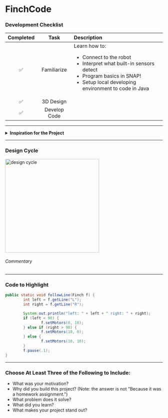 # FinchCode

### Development Checklist

| Completed | Task         | Description |
|:---------:| :-----------:|:------------|
|    ✅     | Familiarize  | Learn how to: <ul><li>Connect to the robot</li><li>Interpret what built-in sensors detect</li><li>Program basics in SNAP!</li><li>Setup local developing environment to code in Java</li></ul>|
|    ✅     | 3D Design    |             |
|    ✅️   | Develop Code |             |

---

<details>
<summary><strong>Inspiration for the Project</strong></summary>

I initially wanted to design a robot that would be able to move depending on the keys pr3ssed on the keyboard. However as it went on. I had used user input and decided to stick with it. Whenever the robot is about to hit something it would move towards another way. Thus far the code won't randomized which direction the Finch would go, and currently it will go towards north always. So basically it's just a Northward GPS for now.
</details>

---

### Design Cycle
<img src="design_cycle.png" alt="design cycle" width="300" height="300">

###### Commentary

---

### Code to Highlight
```java
public static void followLine(Finch f) {
        int left = f.getLine("L");
        int right = f.getLine("R");

        System.out.println("left: " + left + " right: " + right);
        if (left < 90) {
                f.setMotors(0, 10);
        } else if (right > 90) {
                f.setMotors(10, 0);
        } else {
                f.setMotors(10, 10);
        }
        f.pause(.1);
}
```

---

### Choose At Least Three of the Following to Include:
- What was your motivation?
- Why did you build this project? (Note: the answer is not "Because it was a homework assignment.")
- What problem does it solve?
- What did you learn?
- What makes your project stand out?